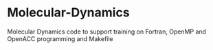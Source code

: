 Molecular-Dynamics
==================

Molecular Dynamics code to support training on Fortran, OpenMP and OpenACC programming and Makefile
